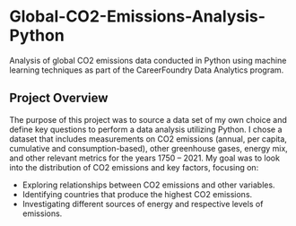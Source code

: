 # Global-CO2-Emissions-Analysis-Python
Analysis of global CO2 emissions data conducted in Python using machine learning techniques as part of the CareerFoundry Data Analytics program.

## Project Overview
The purpose of this project was to source a data set of my own choice and define key questions to perform a data analysis utilizing Python. 
 I chose a dataset that includes measurements on CO2 emissions (annual, per capita, cumulative and consumption-based), other greenhouse gases, energy mix, and other relevant metrics for the years 1750 – 2021. 
My goal was to look into the distribution of CO2 emissions and key factors, focusing on:
-  Exploring relationships between CO2 emissions and other variables.
-  Identifying countries that produce the highest CO2 emissions.
- Investigating different sources of energy and respective levels of emissions.


